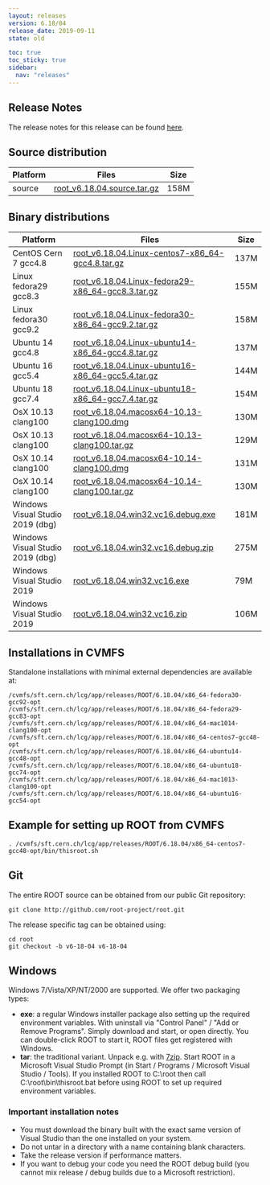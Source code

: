 ```yaml
---
layout: releases
version: 6.18/04
release_date: 2019-09-11
state: old

toc: true
toc_sticky: true
sidebar:
  nav: "releases"
---
```



## Release Notes
The release notes for this release can be found [here](https://root.cern/doc/v618/release-notes.html#release-6.1804).

## Source distribution

| Platform       | Files | Size |
|-----------|-------|-----|
| source | [root_v6.18.04.source.tar.gz](https://root.cern/download/root_v6.18.04.source.tar.gz) | 158M |


## Binary distributions

| Platform       | Files | Size |
|-----------|-------|-----|
| CentOS Cern 7 gcc4.8 | [root_v6.18.04.Linux-centos7-x86_64-gcc4.8.tar.gz](https://root.cern/download/root_v6.18.04.Linux-centos7-x86_64-gcc4.8.tar.gz) | 137M |
| Linux fedora29 gcc8.3 | [root_v6.18.04.Linux-fedora29-x86_64-gcc8.3.tar.gz](https://root.cern/download/root_v6.18.04.Linux-fedora29-x86_64-gcc8.3.tar.gz) | 155M |
| Linux fedora30 gcc9.2 | [root_v6.18.04.Linux-fedora30-x86_64-gcc9.2.tar.gz](https://root.cern/download/root_v6.18.04.Linux-fedora30-x86_64-gcc9.2.tar.gz) | 158M |
| Ubuntu 14 gcc4.8 | [root_v6.18.04.Linux-ubuntu14-x86_64-gcc4.8.tar.gz](https://root.cern/download/root_v6.18.04.Linux-ubuntu14-x86_64-gcc4.8.tar.gz) | 137M |
| Ubuntu 16 gcc5.4 | [root_v6.18.04.Linux-ubuntu16-x86_64-gcc5.4.tar.gz](https://root.cern/download/root_v6.18.04.Linux-ubuntu16-x86_64-gcc5.4.tar.gz) | 144M |
| Ubuntu 18 gcc7.4 | [root_v6.18.04.Linux-ubuntu18-x86_64-gcc7.4.tar.gz](https://root.cern/download/root_v6.18.04.Linux-ubuntu18-x86_64-gcc7.4.tar.gz) | 154M |
| OsX 10.13 clang100 | [root_v6.18.04.macosx64-10.13-clang100.dmg](https://root.cern/download/root_v6.18.04.macosx64-10.13-clang100.dmg) | 130M |
| OsX 10.13 clang100 | [root_v6.18.04.macosx64-10.13-clang100.tar.gz](https://root.cern/download/root_v6.18.04.macosx64-10.13-clang100.tar.gz) | 129M |
| OsX 10.14 clang100 | [root_v6.18.04.macosx64-10.14-clang100.dmg](https://root.cern/download/root_v6.18.04.macosx64-10.14-clang100.dmg) | 131M |
| OsX 10.14 clang100 | [root_v6.18.04.macosx64-10.14-clang100.tar.gz](https://root.cern/download/root_v6.18.04.macosx64-10.14-clang100.tar.gz) | 130M |
| Windows Visual Studio 2019 (dbg) | [root_v6.18.04.win32.vc16.debug.exe](https://root.cern/download/root_v6.18.04.win32.vc16.debug.exe) | 181M |
| Windows Visual Studio 2019 (dbg) | [root_v6.18.04.win32.vc16.debug.zip](https://root.cern/download/root_v6.18.04.win32.vc16.debug.zip) | 275M |
| Windows Visual Studio 2019 | [root_v6.18.04.win32.vc16.exe](https://root.cern/download/root_v6.18.04.win32.vc16.exe) |  79M |
| Windows Visual Studio 2019 | [root_v6.18.04.win32.vc16.zip](https://root.cern/download/root_v6.18.04.win32.vc16.zip) | 106M |



## Installations in CVMFS
Standalone installations with minimal external dependencies are available at:
~~~
/cvmfs/sft.cern.ch/lcg/app/releases/ROOT/6.18.04/x86_64-fedora30-gcc92-opt
/cvmfs/sft.cern.ch/lcg/app/releases/ROOT/6.18.04/x86_64-fedora29-gcc83-opt
/cvmfs/sft.cern.ch/lcg/app/releases/ROOT/6.18.04/x86_64-mac1014-clang100-opt
/cvmfs/sft.cern.ch/lcg/app/releases/ROOT/6.18.04/x86_64-centos7-gcc48-opt
/cvmfs/sft.cern.ch/lcg/app/releases/ROOT/6.18.04/x86_64-ubuntu14-gcc48-opt
/cvmfs/sft.cern.ch/lcg/app/releases/ROOT/6.18.04/x86_64-ubuntu18-gcc74-opt
/cvmfs/sft.cern.ch/lcg/app/releases/ROOT/6.18.04/x86_64-mac1013-clang100-opt
/cvmfs/sft.cern.ch/lcg/app/releases/ROOT/6.18.04/x86_64-ubuntu16-gcc54-opt
~~~


## Example for setting up ROOT from CVMFS
~~~
. /cvmfs/sft.cern.ch/lcg/app/releases/ROOT/6.18.04/x86_64-centos7-gcc48-opt/bin/thisroot.sh
~~~

## Git
The entire ROOT source can be obtained from our public Git repository:

~~~
git clone http://github.com/root-project/root.git
~~~
The release specific tag can be obtained using:
~~~
cd root
git checkout -b v6-18-04 v6-18-04
~~~


## Windows
Windows 7/Vista/XP/NT/2000 are supported. We offer two packaging types:

 * **exe**: a regular Windows installer package also setting up the required environment variables. With uninstall via "Control Panel" / "Add or Remove Programs". Simply download and start, or open directly. You can double-click ROOT to start it, ROOT files get registered with Windows.
 * **tar**: the traditional variant. Unpack e.g. with [7zip](http://www.7-zip.org). Start ROOT in a Microsoft Visual Studio Prompt (in Start / Programs / Microsoft Visual Studio / Tools). If you installed ROOT to C:\root then call C:\root\bin\thisroot.bat before using ROOT to set up required environment variables.

### Important installation notes
 * You must download the binary built with the exact same version of Visual Studio than the one installed on your system.
 * Do not untar in a directory with a name containing blank characters.
 * Take the release version if performance matters.
 * If you want to debug your code you need the ROOT debug build (you cannot mix release / debug builds due to a Microsoft restriction).


